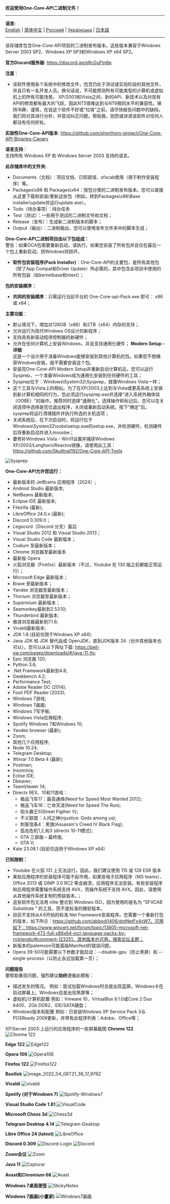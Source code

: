 **欢迎使用One-Core-API二进制文件！**
***
**语言:**    
[English](README.md) | [简体中文](README_CN.md) | [Русский](README_RU.md) | [Українська](README_UK.md) | [日本語](README_JP.md)
***

该存储库包含One-Core-API项目的二进制发布版本。这些版本兼容于Windows Server 2003 SP2、Windows XP SP3和Windows XP x64 SP2。

**官方Discord服务器**: https://discord.gg/eRcGuFtn6p  

**注意**：  
- 该软件使用各个系统中的修改文件，包含仍处于测试或实验阶段的其他文件，并且只有一名开发人员。换句话说，不可能预测所有可能类型的计算机或虚拟机上的所有可能场景。 XP/2003和Vista之间，新的API、新技术以及对现有API的修改都有最大的飞跃，因此NT5很难达到与NT6相同水平的兼容性。保持冷静，谨慎，在说这个软件不好或“垃圾”之前，请尽快报告问题中的缺陷，我们将对其进行分析，并尝试纠正问题。帮助我，抱怨或诽谤该软件对任何人都没有任何好处。

**实验性One-Core-API版本**:
https://github.com/shorthorn-project/One-Core-API-Binaries-Canary

**语言支持**：  
支持所有 Windows XP 和 Windows Server 2003 支持的语言。

**此存储库中的文件夹:**  
- Documents（文档）：项目文档、已知错误、sfxcab使用（用于制作安装程序）等。
- Packages\x86 和 Packages\x64：按包分类的二进制发布版本。您可以直接从这里下载和安装/更新这些包（例如，转到Packages\x86\Base installer\update并运行update.exe）。
- Todo（待办事项）：待办任务
- Test（测试）：一些用于测试的二进制文件和文档；
- Release（发布）：生成新二进制版本的脚本；
- Output（输出）：二进制输出，您可以使用发布文件夹中的脚本生成；

**One-Core-API二进制项目由以下包组成：**  
警告：如果OCA包需要重新启动，请执行。如果您安装了所有包并且仅在最后一个包上重新启动，则Windows将损坏。
- **软件包安装程序(Pack Installer)**：One-Core-API的主要包，是所有其他包（除了App Compat和Driver Update）所必需的，其中包含此项目中使用的所有包装（如kernelbase和ntext）；

**包的安装顺序：**  
- **共同的安装顺序**：只需运行当前平台的 One-Core-api-Pack.exe 即可： x86 或 x64；

**主要功能**：  
- 默认情况下，增加对128GB（x86）和2TB（x64）内存的支持；
- 允许运行为现代Windows OS设计的新程序；
- 支持具有新驱动程序控制器的新硬件；
- 允许在任何计算机上安装Windows，并且支持通用化硬件；
**Modern Setup - 详细**  
这是一个设计用于准备Windows能够安装到其他计算机的包。如果您不想捕获Windows安装，就不需要安装这个包。
- 安装完One-Core-API Modern Setup并重新启动计算机后，您可以运行Sysprep，一个准备Windows成为通用化安装到任何硬件的工具；
- Sysprep位于：Windows\System32\Sysprep，就像Windows Vista一样；
- 这个工具与Vista上的相似。为了在XP/2003上达到与Vista或更高系统上安装到新计算机相同的行为，您必须运行sysprep.exe并选择"进入系统外箱体验（OOBE）"的操作。推荐同时选择“通用化”。选择操作和标记后，您可以在关闭选项中选择是否仅退出程序，关闭或重新启动系统。按下“确定”后，sysprep将运行清理插件并执行所选的关机选项；
- 关闭系统后，在下次启动时，将运行位于Windows\System32\oobe\setup.exe的setup.exe，并检测硬件，检测硬件后将重新启动并进入msoobe；
- 要修补Windows Vista - Win11设置并捕获Windows XP/2003/Longhorn/Reactos镜像，请使用此工具：https://github.com/Skulltrail192/One-Core-API-Tools

![Sysprep](https://github.com/Skulltrail192/One-Core-API-Binaries/assets/5159776/615ada04-a036-43c4-ac54-824cade0b5c2)

**One-Core-API允许您运行：**  
- 最新版本的 JetBrains 应用程序（2024）;
- Android Studio 最新版本;
- NetBeans 最新版本;
- Eclipse IDE 最新版本;
- Filezilla (最新);
- LibreOffice 24.0.x (最新);
- Discord 0.309.0；
- Legocord（Discord 分支）最后
- Visual Studio 2012 和 Visual Studio 2013；
- Visual Studio Code 最新版本；
- Codium 至最新版本；
- Chrome 浏览器至最新版本
- 最新版 Opera
- 火狐浏览器（Firefox）最新版本（不过，Youtube 在 130 版之前都能正常运行）；
- Microsoft Edge 最新版本；
- Brave 至最新版本；
- Yandex 浏览器至最新版本；
- Thorium 浏览器至最新版本；
- Supermium 最新版本；
- Seamonkey最新到2.53.10;
- Thunderbird 最新版本;
- 傲游浏览器最新到7.1.6;
- Vivaldi最新版本;
- JDK 1.8 (目前仅限于Windows XP x64);
- Java JDK 和 JDK 替代品或 OpenJDK，直到JDK版本 24（也许其他版本也可以）。您可以从以下网址下载: https://bell-sw.com/pages/downloads/#/java-11-lts;
- Epic 浏览器 120;
- Python 3.6;
- .Net Framework最新到4.8;
- Geekbench 4.2;
- Performance Test;
- Adobe Reader DC (2014);
- Foxit PDF Reader (2023);
- Windows 7游戏;
- Windows 7画画;
- Windows 7写字板;
- Windows Vista应用程序;
- Spotify Windows 7和Windows 10;
- Yandex browser (最新);
- Zoom;
- 其他几个应用程序;
- Node 10.24;
- Telegram Desktop;
- Winrar 7.0 Beta 4 (最新);
- Postman;
- Insominia;
- Eclise IDE;
- Dbeaver;
- TeamViewer 14;
- Directx 9EX、10和11游戏：
  - 极品飞车17：最高通缉(Need for Speed Most Wanted 2012);
  - 极品飞车16：亡命天涯(Need for Speed The Run);
  - 街头霸王5(Street Figther V);
  - 不义联盟：人间之神(njustice: Gods among us);
  - 刺客信条4：黑旗(Assassin's Creed IV Black Flag);
  - 孤岛危机1,2,和3 (directx 10-11模式);
  - GTA 三部曲 – 最终版;
  - GTA V;
- Kate 23.08.1 (目前仅适用于Windows XP x64)

**已知限制：**  
- Youtube 在火狐 131 上无法运行。因此，我们建议使用 115 或 128 ESR 版本
- 某些应用程序的安装程序可能不起作用，如某些电子应用程序（MS teams）、Office 2013 或 GIMP 3.0 RC2 等会崩溃，应用程序无法安装。有些安装程序和应用程序需要操作系统支持 AVX，而操作系统不支持 AVX。因此，请使用从其他操作系统复制的预装版本。；
- 这些软件包无法用 nlite 整合到 Windows ISO，因为使用的是名为 “SFXCAB Substitute ” 的工具，而不是标准的微软版本。
- 目前不支持从4.6开始的标准.Net Framework安装程序。您需要一个重新打包的版本，如下所示：https://github.com/abbodi1406/dotNetFx4xW7。可用如下：https://www.wincert.net/forum/topic/13805-microsoft-net-framework-472-full-x86x64-incl-language-packs-by-ricktendo/#comment-123251。其他版本也可用，搜索论坛主题；
- 新版本的palemoon可能面临Manifest的错误问题。
- Opera 39-50可能需要以下参数才能启动：--disable-gpu（防止黑屏）和 --single-process（以防止永远加载第一页）；

**问题报告**  
要帮助重现问题，强烈建议**始终**遵循此模板：
- 描述发生的情况。
  例如：尝试加载Windows时总是出现蓝屏。Windows卡在启动屏幕上。Windows总是出现黑屏等；
- 虚拟机/计算机配置
  例如：Vmware 10、VirtualBox 6.1.0或Core 2 Duo 8400、2Gb DDR2、IDE/SATA硬盘；
- Windows版本和配置
  例如：已安装Windows XP Service Pack 3与POSReady 2009更新，并带有此程序列表：Adobe、Office等；

XP/Server 2003:上运行的应用程序的一些屏幕截图
**Chrome 122**
![Chrome 122](https://github.com/Skulltrail192/One-Core-API-Binaries/assets/5159776/6442a5b0-036b-48e0-a6e8-3624825d3882)

**Edge 122**
![Edge122](https://github.com/Skulltrail192/One-Core-API-Binaries/assets/5159776/734954f4-2540-4657-9a2d-ce6aed809bf5)

**Opera 106**
![Opera106](https://github.com/Skulltrail192/One-Core-API-Binaries/assets/5159776/db509ccf-4e66-4e2b-ad4b-fd8512495333)

**Firefox 122**
![Firefox122](https://github.com/Skulltrail192/One-Core-API-Binaries/assets/5159776/db647daf-0960-4ace-ad2f-63469dbf3881)

**Basilisk**
![image_2022_04_08T21_38_17_976Z](https://user-images.githubusercontent.com/5159776/178077859-079bfca4-bdb6-402e-8991-b88e7dfe387c.png)

**Vivaldi**
![vivaldi](https://github.com/Skulltrail192/One-Core-API-Binaries/assets/5159776/86d5895f-977a-414f-b0d5-0e877a658676)

**Spotify (对于Windows 7)**
![Spotify-Windows7](https://github.com/Skulltrail192/One-Core-API-Binaries/assets/5159776/09de7c20-8670-45dc-9471-a6db9349abd0)

**Visual Studio Code 1.81**
![VisualCode](https://github.com/Skulltrail192/One-Core-API-Binaries/assets/5159776/b21748b9-25bb-412d-95b3-2219d2efdf42)

**Microsoft Chess 3d**
![Chess3d](https://github.com/Skulltrail192/One-Core-API-Binaries/assets/5159776/bd1ad0c6-edde-4ff2-a6e0-074c7379fab6)

**Telegram Desktop 4.14**
![Telegram-Desktop](https://github.com/Skulltrail192/One-Core-API-Binaries/assets/5159776/73e13167-49b8-4282-81cb-969435046dde)

**Libre Office 24 (latest)**
![LibreOffice](https://github.com/Skulltrail192/One-Core-API-Binaries/assets/5159776/11fd191d-270c-428d-8d41-0498e8fafb3b)

**Discord 0.309**
![Discord-Login](https://github.com/Skulltrail192/One-Core-API-Binaries/assets/5159776/8a4c12b5-19fc-454d-b02a-a1db807d3900)
![Discord](https://github.com/Skulltrail192/One-Core-API-Binaries/assets/5159776/eb673541-4e66-4c76-867e-346edbaaa0af)

**Zoom会议**
![Zoom](https://github.com/Skulltrail192/One-Core-API-Binaries/assets/5159776/d002cf1b-c5f4-4c0c-b629-00e031a56765)

**Java 11**
![Capturar](https://user-images.githubusercontent.com/5159776/178078132-da504607-a1ca-4f8d-ae25-6a7eb367bdaa.PNG)

**Avast和Chromium 68**
![Avast](https://user-images.githubusercontent.com/5159776/178078208-c13b3448-ee6a-4c56-9d94-d0c62d51949e.PNG)

**Windows 7桌面便签**
![StickyNotes](https://github.com/Skulltrail192/One-Core-API-Binaries/assets/5159776/669ba3e4-b831-4a96-ad40-d87e3e9531e2)

**Windows 7画画(小畫家)**
![Windows7画画](https://user-images.githubusercontent.com/5159776/192194273-de70c23e-8731-4fb6-96c1-9bee98947269.PNG)
